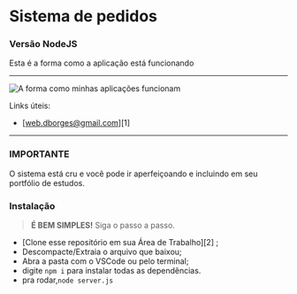 # **Sistema de pedidos**
### Versão NodeJS

<p> Esta é a forma como a aplicação está funcionando</p>
<hr>

![A forma como minhas aplicações funcionam](https://imgur.com/Pkg2yNj.png)


Links úteis:
- [web.dborges@gmail.com][1]

-------------

### IMPORTANTE
O sistema está cru e você pode ir aperfeiçoando e incluindo em seu portfólio de estudos.


### Instalação

>**É BEM SIMPLES!** Siga o passo a passo.
- [Clone esse repositório em sua Área de Trabalho][2] ;
- Descompacte/Extraia o arquivo que baixou;
- Abra a pasta com o VSCode ou pelo terminal;
- digite `npm i` para instalar todas as dependências.
- pra rodar,`node server.js`
